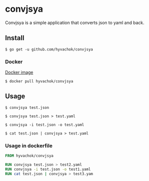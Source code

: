 # convjsya

Convjsya is a simple application that converts json to yaml and back.

## Install

```
$ go get -u github.com/hyvachok/convjsya
```

### Docker

[Docker image](https://hub.docker.com/r/hyvachok/convjsya)

```
$ docker pull hyvachok/convjsya
```

## Usage

```
$ convjsya test.json

$ convjsya test.json > test.yaml

$ convjsya -i test.json -o test.yaml

$ cat test.json | convjsya > test.yaml
```

### Usage in dockerfile

```dockerfile
FROM hyvachok/convjsya

RUN convjsya test.json > test2.yaml
RUN convjsya -i test.json -o test1.yaml
RUN cat test.json | convjsya > test3.yam
```